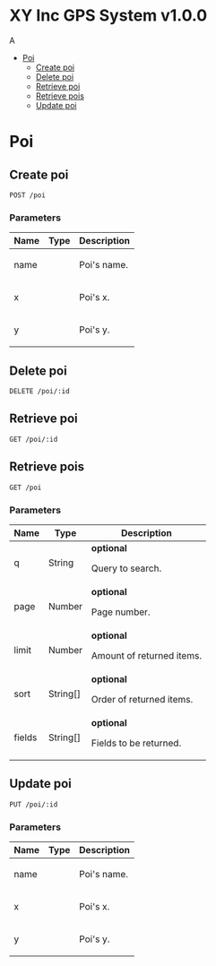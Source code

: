 # XY Inc GPS System v1.0.0

A

- [Poi](#poi)
	- [Create poi](#create-poi)
	- [Delete poi](#delete-poi)
	- [Retrieve poi](#retrieve-poi)
	- [Retrieve pois](#retrieve-pois)
	- [Update poi](#update-poi)
	


# Poi

## Create poi



	POST /poi


### Parameters

| Name    | Type      | Description                          |
|---------|-----------|--------------------------------------|
| name			| 			|  <p>Poi's name.</p>							|
| x			| 			|  <p>Poi's x.</p>							|
| y			| 			|  <p>Poi's y.</p>							|

## Delete poi



	DELETE /poi/:id


## Retrieve poi



	GET /poi/:id


## Retrieve pois



	GET /poi


### Parameters

| Name    | Type      | Description                          |
|---------|-----------|--------------------------------------|
| q			| String			| **optional** <p>Query to search.</p>							|
| page			| Number			| **optional** <p>Page number.</p>							|
| limit			| Number			| **optional** <p>Amount of returned items.</p>							|
| sort			| String[]			| **optional** <p>Order of returned items.</p>							|
| fields			| String[]			| **optional** <p>Fields to be returned.</p>							|

## Update poi



	PUT /poi/:id


### Parameters

| Name    | Type      | Description                          |
|---------|-----------|--------------------------------------|
| name			| 			|  <p>Poi's name.</p>							|
| x			| 			|  <p>Poi's x.</p>							|
| y			| 			|  <p>Poi's y.</p>							|


